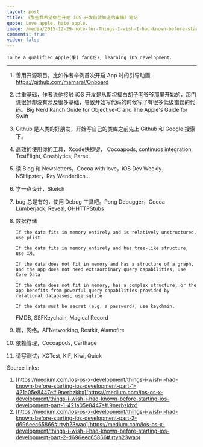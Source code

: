 ```yaml
---
layout: post
title: 《那些我希望你在开始 iOS 开发前就知道的事情》笔记
quote: Love apple, hate apple.
image: /media/2015-12-29-note-for-Things-I-wish-I-had-known-before-starting-iOS-development/20150405_New_working_table.jpg
comments: true
video: false
---
```


    To be a qualified Apple(果) fan(粉), learning iOS development.

*************


1. 善用开源项目，比如作者举例首次开启 App 时的引导动画 https://github.com/mamaral/Onboard
   
2. 注重基础，作者说他接触 iOS 开发是从斯坦福白胡子老爷爷那里开始的，那门课很好却没有涉及很多基础，导致开始写代码的时候写了有很多低级错误的代码。Big Nerd Ranch Guide for Objective-C and The Apple's Guide for Swift
   
3. Github 是人类的好朋友，开始写自己的类库之前先上 Github 和 Google 搜索下。
   
4. 高效的使用你的工具，Xcode快捷键， Cocoapods, continuos integration, TestFlight, Crashlytics, Parse
   
5. 读 Blog 和 Newsletters，Cocoa with love，iOS Dev Weekly，NSHipster，Ray Wenderlich...
   
6. 学一点设计，Sketch
   
7. bug 总是有的，使用 Debug 工具吧。Pong Debugger，Cocoa Lumberjack, Reveal, OHHTTPStubs
   
8. 数据存储
   
   ~~~
   If the data fits in memory entirely and is relatively unstructured, use plist

   If the data fits in memory entirely and has tree-like structure, use XML

   If the data does not fit in memory and has a structure of a graph, and the app does not need extraordinary query capabilities, use Core Data

   If the data does not fit in memory, has a complex structure, or the app benefits from powerful query capabilities provided by relational databases, use sqlite

   If the data must be secret (e.g. a password), use keychain.
   ~~~
   
   FMDB, SSFKeychain, Magical Record
   
9. 啊，网络。AFNetworking, Restkit, Alamofire
   
10. 依赖管理，Cocoapods, Carthage
    
11. 请写测试，XCTest, KIF, Kiwi, Quick



Source links:

1. [https://medium.com/ios-os-x-development/things-i-wish-i-had-known-before-starting-ios-development-part-1-421a05e8447e#.9nerbzkbx](https://medium.com/ios-os-x-development/things-i-wish-i-had-known-before-starting-ios-development-part-1-421a05e8447e#.9nerbzkbx)
2. [https://medium.com/ios-os-x-development/things-i-wish-i-had-known-before-starting-ios-development-part-2-d696eec65866#.rtyh23wao](https://medium.com/ios-os-x-development/things-i-wish-i-had-known-before-starting-ios-development-part-2-d696eec65866#.rtyh23wao)


